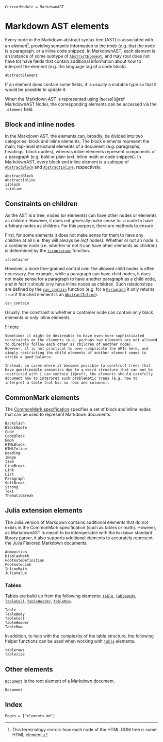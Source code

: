 ```@meta
CurrentModule = MarkdownAST
```

# Markdown AST elements

Every node in the Markdown abstract syntax tree (AST) is associated with an _element_[^1], providing semantic information to the node (e.g. that the node is a paragraph, or a inline code snippet).
In MarkdownAST, each element is an instance of some subtype of [`AbstractElement`](@ref), and may (but does not have to) have fields that contain additional information about how to interpret the element (e.g. the language tag of a code block).

```@docs
AbstractElement
```

If an element does contain some fields, it is usually a mutable type so that it would be possible to update it.

When the Markdown AST is represented using [`Node`s](@ref MarkdownAST.Node), the corresponding elements can be accessed via the `.element` field.

[^1]: This terminology mirrors how each node of the HTML DOM tree is some HTML element.

## Block and inline nodes

In the Markdown AST, the elements can, broadly, be divided into two categories: block and inline elements.
The block elements represent the main, top-level structural elements of a document (e.g. paragraphs, headings, block quotes), whereas inline elements represent components of a paragraph (e.g. bold or plain text, inline math or code snippets).
In MarkdownAST, every block and inline element is a subtype of [`AbstractBlock`](@ref) and [`AbstractInline`](@ref), respectively.

```@docs
AbstractBlock
AbstractInline
isblock
isinline
```

## Constraints on children

As the AST is a tree, nodes (or elements) can have other nodes or elements as children.
However, it does not generally make sense for a node to have arbitrary nodes as children.
For this purpose, there are methods to ensure

First, for some elements it does not make sense for them to have any children at all (i.e. they will always be _leaf_ nodes).
Whether or not an node is a _container_ node (i.e. whether or not it can have other elements as children) is determined by the [`iscontainer`](@ref) function.

```@docs
iscontainer
```

However, a more fine-grained control over the allowed child nodes is often necessary.
For example, while a paragraph can have child nodes, it does not make sense for a paragraph to have another paragraph as a child node, and in fact it should only have inline nodes as children.
Such relationships are defined by the [`can_contain`](@ref) function (e.g. for a [`Paragraph`](@ref) it only returns `true` if the child element is an [`AbstractInline`](@ref)).

```@docs
can_contain
```

Usually, the constraint is whether a container node can contain only block elements or only inline elements.

!!! note

    Sometimes it might be desireable to have even more sophisticated constraints on the elements (e.g. perhaps two elements are not allowed to directly follow each other as children of another node).
    However, it is not practical to over-complicate the APIs here, and simply restricting the child elements of another element seems to strike a good balance.

    Instead, in cases where it becomes possible to construct trees that have questionable semantics due to a weird structure that can not be restricted with [`can_contain`](@ref), the elements should carefully document how to interpret such problematic trees (e.g. how to interpret a table that has no rows and columns).

## CommonMark elements

The [CommonMark specification](https://spec.commonmark.org/) specifies a set of block and inline nodes that can be used to represent Markdown documents.

```@docs
Backslash
BlockQuote
Code
CodeBlock
Emph
HTMLBlock
HTMLInline
Heading
Image
Item
LineBreak
Link
List
Paragraph
SoftBreak
Strong
Text
ThematicBreak
```

## Julia extension elements

The Julia version of Markdown contains additional elements that do not exists in the CommonMark specification (such as tables or math).
However, as MarkdownAST is meant to be interoperable with the `Markdown` standard library parser, it also supports additional elements to accurately represent the Julia Flavored Markdown documents.

```@docs
Admonition
DisplayMath
FootnoteDefinition
FootnoteLink
InlineMath
JuliaValue
```

### Tables

Tables are build up from the following elements: [`Table`](@ref), [`TableBody`](@ref), [`TableCell`](@ref), [`TableHeader`](@ref), [`TableRow`](@ref).

```@docs
Table
TableBody
TableCell
TableHeader
TableRow
```

In addition, to help with the complexity of the table structure, the following helper functions can be used when working with [`Table`](@ref) elements.

```@docs
tablerows
tablesize
```

## Other elements

[`Document`](@ref) is the root element of a Markdown document.

```@docs
Document
```

## Index

```@index
Pages = ["elements.md"]
```
